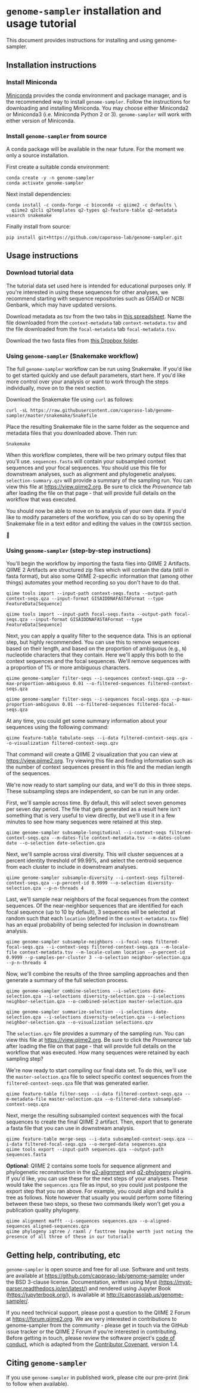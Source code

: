 # `genome-sampler` installation and usage tutorial

This document provides instructions for installing and using genome-sampler.

## Installation instructions

### Install Miniconda
[Miniconda](https://conda.io/miniconda.html) provides the conda environment and package manager, and is the recommended way to install `genome-sampler`. Follow the instructions for downloading and installing Miniconda. You may choose either Miniconda2 or Miniconda3 (i.e. Miniconda Python 2 or 3). `genome-sampler` will work with either version of Miniconda.

### Install `genome-sampler` from source
A conda package will be available in the near future. For the moment we only a source installation.

First create a suitable conda environment:
```
conda create -y -n genome-sampler
conda activate genome-sampler
```

Next install dependencies:
```
conda install -c conda-forge -c bioconda -c qiime2 -c defaults \
  qiime2 q2cli q2templates q2-types q2-feature-table q2-metadata vsearch snakemake
```

Finally install from source:
```
pip install git+https://github.com/caporaso-lab/genome-sampler.git
```

## Usage instructions

### Download tutorial data
The tutorial data set used here is intended for educational purposes only. If you're interested in using these sequences for other analyses, we recommend starting with sequence repositories such as GISAID or NCBI Genbank, which may have updated versions.

Download metadata as tsv from the two tabs in [this spreadsheet](https://docs.google.com/spreadsheets/d/18IyZK6gvwcqKrl2U1FnucrC71Q5VSy_qFTz4ktffNK4/edit#gid=0). Name the file downloaded from the `context-metadata` tab `context-metadata.tsv` and the file downloaded from the `focal-metadata` tab `focal-metadata.tsv`.

Download the two fasta files from [this Dropbox folder](https://www.dropbox.com/sh/tkb0c4snk5zodj8/AABLCykSiEe5zqv8gTeOSegna?dl=0).

### Using `genome-sampler` (Snakemake workflow)

The full `genome-sampler` workflow can be run using Snakemake. If you'd like to get started quickly and use default parameters, start here. If you'd like more control over your analysis or want to work through the steps individually, move on to the next section.

Download the Snakemake file using `curl` as follows:

```
curl -sL https://raw.githubusercontent.com/caporaso-lab/genome-sampler/master/snakemake/Snakefile
```

Place the resulting Snakemake file in the same folder as the sequence and metadata files that you downloaded above. Then run:

```
Snakemake
```

When this workflow completes, there will be two primary output files that you'll use. `sequences.fasta` will contain your subsampled context sequences and your focal sequences. You should use this file for downstream analyses, such as alignment and phylogenetic analyses. `selection-summary.qzv` will provide a summary of the sampling run. You can view this file at https://view.qiime2.org. Be sure to click the _Provenance_ tab after loading the file on that page - that will provide full details on the workflow that was executed.

You should now be able to move on to analysis of your own data. If you'd like to modify parameters of the workflow, you can do so by opening the Snakemake file in a text editor and editing the values in the `CONFIGS` section.

🐍

### Using `genome-sampler` (step-by-step instructions)

You'll begin the workflow by importing the fasta files into QIIME 2 Artifacts. QIIME 2 Artifacts are structured zip files which will contain the data (still in fasta format), but also some QIIME 2-specific information that (among other things) automates your method recording so you don't have to do that.

```
qiime tools import --input-path context-seqs.fasta --output-path context-seqs.qza --input-format GISAIDDNAFASTAFormat --type FeatureData[Sequence]

qiime tools import --input-path focal-seqs.fasta --output-path focal-seqs.qza --input-format GISAIDDNAFASTAFormat --type FeatureData[Sequence]
```

Next, you can apply a quality filter to the sequence data. This is an optional step, but highly recommended. You can use this to remove sequences based on their length, and based on the proportion of ambiguous (e.g., `N`) nucleotide characters that they contain. Here we'll apply this both to the context sequences and the focal sequences. We'll remove sequences with a proportion of 1% or more ambiguous characters.

```
qiime genome-sampler filter-seqs --i-sequences context-seqs.qza --p-max-proportion-ambiguous 0.01 --o-filtered-sequences filtered-context-seqs.qza

qiime genome-sampler filter-seqs --i-sequences focal-seqs.qza --p-max-proportion-ambiguous 0.01 --o-filtered-sequences filtered-focal-seqs.qza
```

At any time, you could get some summary information about your sequences using the following command:

```
qiime feature-table tabulate-seqs --i-data filtered-context-seqs.qza --o-visualization filtered-context-seqs.qzv
```

That command will create a QIIME 2 visualization that you can view at https://view.qiime2.org. Try viewing this file and finding information such as the number of context sequences present in this file and the median length of the sequences.

We're now ready to start sampling our data, and we'll do this in three steps. These subsampling steps are independent, so can be run in any order.

First, we'll sample across time. By default, this will select seven genomes per seven day period. The file that gets generated as a result here isn't something that is very useful to view directly, but we'll use it in a few minutes to see how many sequences were retained at this step.

```
qiime genome-sampler subsample-longitudinal --i-context-seqs filtered-context-seqs.qza --m-dates-file context-metadata.tsv --m-dates-column date --o-selection date-selection.qza
```

Next, we'll sample across viral diversity. This will cluster sequences at a percent identity threshold of 99.99%, and select the centroid sequence from each cluster to include in downstream analyses.

```
qiime genome-sampler subsample-diversity --i-context-seqs filtered-context-seqs.qza --p-percent-id 0.9999 --o-selection diversity-selection.qza --p-n-threads 4
```

Last, we'll sample near neighbors of the focal sequences from the context sequences. Of the near-neighbor sequences that are identified for each focal sequence (up to 10 by default), 3 sequences will be selected at random such that each `location` (defined in the `context-metadata.tsv` file) has an equal probability of being selected for inclusion in downstream analysis.

```
qiime genome-sampler subsample-neighbors --i-focal-seqs filtered-focal-seqs.qza --i-context-seqs filtered-context-seqs.qza --m-locale-file context-metadata.tsv --m-locale-column location --p-percent-id 0.9999 --p-samples-per-cluster 3 --o-selection neighbor-selection.qza --p-n-threads 4
```

Now, we'll combine the results of the three sampling approaches and then generate a summary of the full selection process.

```
qiime genome-sampler combine-selections --i-selections date-selection.qza --i-selections diversity-selection.qza --i-selections neighbor-selection.qza --o-combined-selection master-selection.qza

qiime genome-sampler summarize-selection --i-selections date-selection.qza --i-selections diversity-selection.qza --i-selections neighbor-selection.qza --o-visualization selections.qzv
```

The `selection.qzv` file provides a summary of the sampling run. You can view this file at https://view.qiime2.org. Be sure to click the _Provenance_ tab after loading the file on that page - that will provide full details on the workflow that was executed. How many sequences were retained by each sampling step?

We're now ready to start compiling our final data set. To do this, we'll use the `master-selection.qza` file to select specific context sequences from the `filtered-context-seqs.qza` file that was generated earlier.

```
qiime feature-table filter-seqs --i-data filtered-context-seqs.qza --m-metadata-file master-selection.qza --o-filtered-data subsampled-context-seqs.qza
```

Next, merge the resulting subsampled context sequences with the focal sequences to create the final QIIME 2 artifact. Then, export that to generate a fasta file that you can use in downstream analysis.

```
qiime feature-table merge-seqs --i-data subsampled-context-seqs.qza --i-data filtered-focal-seqs.qza --o-merged-data sequences.qza
qiime tools export --input-path sequences.qza --output-path sequences.fasta
```

**Optional**: QIIME 2 contains some tools for sequence alignment and phylogenetic reconstruction in the [q2-alignment](https://docs.qiime2.org/2020.2/plugins/available/alignment/) and [q2-phylogeny](https://docs.qiime2.org/2020.2/plugins/available/phylogeny/) plugins. If you'd like, you can use these for the next steps of your analyses. These would take the `sequences.qza` file as input, so you could just postpone the export step that you ran above. For example, you could align and build a tree as follows. Note however that usually you would perform some filtering between these two steps, so these two commands likely won't get you a publication quality phylogeny.

```
qiime alignment mafft --i-sequences sequences.qza --o-aligned-sequences aligned-sequences.qza
qiime phylogeny iqtree / raxml / fasttree (maybe worth just noting the presence of all three of these in our tutorial)
```


## Getting help, contributing, etc
`genome-sampler` is open source and free for all use. Software and unit tests are available at https://github.com/caporaso-lab/genome-sampler under the BSD 3-clause license. Documentation, written using Myst (https://myst-parser.readthedocs.io/en/latest/) and rendered using Jupyter Book (https://jupyterbook.org/), is available at http://caporasolab.us/genome-sampler/.

If you need technical support, please post a question to the QIIME 2 Forum at https://forum.qiime2.org. We are very interested in contributions to genome-sampler from the community - please get in touch via the GitHub issue tracker or the QIIME 2 Forum if you’re interested in contributing. Before getting in touch, please review the software project's [code of conduct](https://github.com/caporaso-lab/code-of-conduct/blob/master/code-of-conduct.md), which is adapted from the [Contributor Covenant](https://www.contributor-covenant.org), version 1.4.

## Citing `genome-sampler`
If you use `genome-sampler` in published work, please cite our pre-print (link to follow when available).
